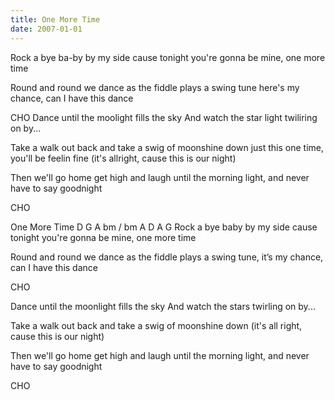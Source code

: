 ```yaml
---
title: One More Time
date: 2007-01-01
---
```

Rock a bye ba-by by my side
cause tonight you're gonna be mine, one more time

Round and round we dance as the fiddle plays a swing tune
here's my chance, can I have this dance

CHO Dance until the moolight fills the sky
And watch the star light twiliring on by...

Take a walk out back and take a swig of moonshine down
just this one time, you'll be feelin fine (it's allright, cause this is our night)

Then we'll go home get high and laugh 
until the morning light, and never have to say goodnight

CHO

One More Time
D G A bm / bm A D A G 
Rock a bye baby by my side 
cause tonight you're gonna be mine, one more time

Round and round we dance as the fiddle plays a swing tune, it’s my chance, can I have this dance

CHO 

Dance until the moonlight fills the sky
And watch the stars twirling  on by...

Take a walk out back and take a swig of moonshine down (it's all right, cause this is our night)

Then we'll go home get high and laugh  until the morning light, and never have to say goodnight

CHO

